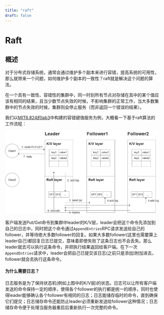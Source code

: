 ```yaml
---
title: "raft"
draft: false
---
```


# Raft


概述
-------

对于分布式存储系统，通常会通过维护多个副本来进行容错，提高系统的可用性，那么就带来一个问题，如何维护多个副本的一致性？raft就是解决这个问题的算法。

在一个具有一致性、容错性的集群中，同一时刻所有节点对存储在其中的某个值应该有相同的结果，且当少数节点失效的时候，不影响集群的正常工作，当大多数集群中的节点失效的时候，集群则会停止服务（而非返回一个错误的结果）。

我们以[MIT6.824的lab3](https://pdos.csail.mit.edu/6.824/labs/lab-kvraft.html)中构建的容错键值服务为例，大概看一下基于raft算法的工作流程：

![raft](./images/raft_summary.png)

客户端发送Put/Get命令到集群中leader的K/V层，leader会把这个命令先添加到自己的日志中，同时把这个命令通过`AppendEntries`RPC请求发送给自己的follower，并等待绝大多数follower的回复。如果大多数follower(这里也需要算上leader自己)都回复日志已提交，意味着即使失败了这条日志也不会丢失。那么leader就去可以执行这条命令，并把执行结果返回给客户端。在下一次`AppendEntries`请求中，leader会把自己已提交该日志(之前只是添加)附加进去，follower就会去执行这条命令。

#### 为什么需要日志？
日志服务是为了保持状态机(例如上图中的K/V层)的状态。日志可以让所有客户端发送的命令保持一定的顺序，使得各个follower的执行都是统一的顺序，同时也使得leader能够确认各个follower有相同的日志；日志能储存临时的命令，直到确保它们提交；日志储存命令还能防止leader必须重新发送给follower这种情况；日志储存命令便于处理当服务器重启后重新执行一次完整的命令。